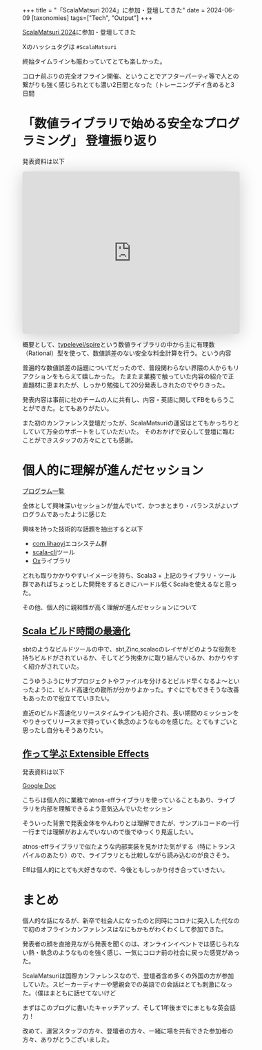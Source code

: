 +++
title = "「ScalaMatsuri 2024」に参加・登壇してきた"
date = 2024-06-09
[taxonomies]
tags=["Tech", "Output"]
+++

[ScalaMatsuri 2024](https://scalamatsuri.org/ja)に参加・登壇してきた

Xのハッシュタグは `#ScalaMatsuri`

終始タイムラインも賑わっていてとても楽しかった。

コロナ前ぶりの完全オフライン開催、ということでアフターパーティ等で人との繋がりも強く感じられとても濃い2日間となった（トレーニングデイ含めると3日間

# 「数値ライブラリで始める安全なプログラミング」 登壇振り返り
発表資料は以下

<iframe class="speakerdeck-iframe" frameborder="0" src="https://speakerdeck.com/player/a5a88a998b7643eba1bd728a75d1042a" title="Introduction to safe programming with numeric library / 数値ライブラリで始める安全なプログラミング" allowfullscreen="true" style="border: 0px; background: padding-box padding-box rgba(0, 0, 0, 0.1); margin: 0px; padding: 0px; border-radius: 6px; box-shadow: rgba(0, 0, 0, 0.2) 0px 5px 40px; width: 100%; height: auto; aspect-ratio: 560 / 419;" data-ratio="1.3365155131264916"></iframe>

概要として、[typelevel/spire](https://github.com/typelevel/spire)という数値ライブラリの中から主に有理数（Rational）型を使って、数値誤差のない安全な料金計算を行う。という内容

普遍的な数値誤差の話題についてだったので、普段関わらない界隈の人からもリアクションをもらえて嬉しかった。
たまたま業務で触っていた内容の紹介で正直題材に恵まれたが、しっかり勉強して20分発表しきれたのでやりきった。

発表内容は事前に社のチームの人に共有し、内容・英語に関してFBをもらうことができた。とてもありがたい。

また初のカンファレンス登壇だったが、ScalaMatsuriの運営はとてもかっちりとしていて万全のサポートをしていただいた。
そのおかげで安心して登壇に臨むことができスタッフの方々にとても感謝。

# 個人的に理解が進んだセッション
[プログラム一覧](https://scalamatsuri.org/ja/programs)

全体として興味深いセッションが並んでいて、かつまとまり・バランスがよいプログラムであったように感じた

興味を持った技術的な話題を抽出すると以下
- [com.lihaoyi](https://github.com/com-lihaoyi)エコシステム群
- [scala-cli](https://scala-cli.virtuslab.org/)ツール
- [Ox](https://github.com/softwaremill/ox)ライブラリ

どれも取りかかりやすいイメージを持ち、Scala3 + 上記のライブラリ・ツール群であればちょっとした開発をするときにハードル低くScalaを使えるなと思った。

その他、個人的に親和性が高く理解が進んだセッションについて

## [Scala ビルド時間の最適化](https://scalamatsuri.org/ja/programs/SESSION_DAY_2_01)
sbtのようなビルドツールの中で、sbt,Zinc,scalacのレイヤがどのような役割を持ちビルドがされているか、そしてどう拘束かに取り組んでいるか、わかりやすく紹介がされていた。

こうゆうふうにサブプロジェクトやファイルを分けるとビルド早くなるよ〜といったように、ビルド高速化の勘所が分かりよかった。すぐにでもできそうな改善もあったので役立てていきたい。

直近のビルド高速化リリースタイムラインも紹介され、長い期間のミッションをやりきってリリースまで持っていく執念のようなものを感じた。とてもすごいと思ったし自分もそうありたい。

## [作って学ぶ Extensible Effects](https://scalamatsuri.org/ja/programs/SESSION_DAY_2_04)
発表資料は以下

[Google Doc](https://docs.google.com/presentation/d/1raybiE8Otk2nreKDyRHoF1HK50K9K-fjL8-37QK8kW4/edit?usp=sharing)

こちらは個人的に業務でatnos-effライブラリを使っていることもあり、ライブラリを内部を理解できるよう意気込んでいたセッション

そういった背景で発表全体をやんわりとは理解できたが、サンプルコードの一行一行までは理解がおよんでいないので後でゆっくり見返したい。

atnos-effライブラリで似たような内部実装を見かけた気がする（特にトランスパイルのあたり）ので、ライブラリとも比較しながら読み込むのが良さそう。

Effは個人的にとても大好きなので、今後ともしっかり付き合っていきたい。

# まとめ
個人的な話になるが、新卒で社会人になったのと同時にコロナに突入した代なので初のオフラインカンファレンスはなにもかもがわくわくして参加できた。

発表者の顔を直接見ながら発表を聞くのは、オンラインイベントでは感じられない熱・執念のようなものを強く感じ、一気にコロナ前の社会に戻った感覚があった。

ScalaMatsuriは国際カンファレンスなので、登壇者含め多くの外国の方が参加していた。スピーカーディナーや懇親会での英語での会話はとても刺激になった。（僕はまともに話せてないけど

まずはこのブログに書いたキャッチアップ、そして1年後までにまともな英会話力！

改めて、運営スタッフの方々、登壇者の方々、一緒に場を共有できた参加者の方々、ありがとうございました。

